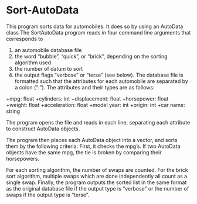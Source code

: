 Sort-AutoData
=============

This program sorts data for automobiles. 
It does so by using an AutoData class 
The SortAutoData program reads in four command line arguments that corresponds to 
1) an automobile database file
2) the word “bubble”, “quick”, or “brick”, depending on the sorting algorithm used
3) the number of datum to sort
4) the output flags “verbose” or “terse” (see below). 
The database file is formatted such that the attributes for each automobile are separated by a colon (“:”). The attributes and their types are as follows:

+mpg: float
+cylinders:	int
+displacement: float
+horsepower: float
+weight: float
+acceleration: float
+model year: int
+origin: int
+car name: string

The program opens the file and reads in each line, separating each attribute to construct AutoData objects. 

The program then places each AutoData object into a vector, and sorts them by the following criteria: 
First, it checks the mpg’s.
If two AutoData objects have the same mpg, the tie is broken by comparing their horsepowers.

For each sorting algorithm, the number of swaps are counted. For the brick sort algorithm, multiple swaps which are done independently all count as a single swap.
Finally, the program outputs the sorted list in the same format as the original database file if the output type is “verbose” or the number of swaps if the output type is “terse”.


